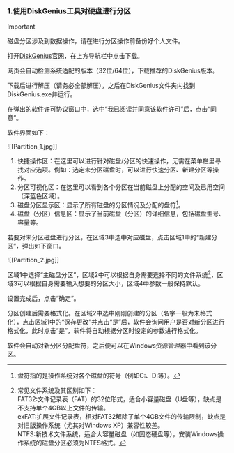 ### 1.使用DiskGenius工具对硬盘进行分区

> [!IMPORTANT]
> 磁盘分区涉及到数据操作，请在进行分区操作前备份好个人文件。

打开[DiskGenius官网](https://www.diskgenius.cn)，在上方导航栏中点击下载。

网页会自动检测系统适配的版本（32位/64位），下载推荐的DiskGenius版本。

下载后进行解压（请务必全部解压），之后在DiskGenius文件夹内找到DiskGenius.exe并运行。

在弹出的软件许可协议窗口中，选中“我已阅读并同意该软件许可”后，点击“同意”。

软件界面如下：

![[Partition_1.jpg]]

1. 快捷操作区：在这里可以进行针对磁盘/分区的快速操作，无需在菜单栏里寻找对应选项。例如：选定未分区磁盘时，可以进行快速分区、新建分区等操作。
2. 分区可视化区：在这里可以看到各个分区在当前磁盘上分配的空间及已用空间（深蓝色区域）。
3. 磁盘分区显示区：显示了所有磁盘的分区情况及分配的盘符[^1]。
4. 磁盘（分区）信息区：显示了当前磁盘（分区）的详细信息，包括磁盘型号、容量等。

若要对未分区磁盘进行分区，在区域3中选中对应磁盘，点击区域1中的“新建分区”，弹出如下窗口。

![[Partition_2.jpg]]

区域1中选择“主磁盘分区”，区域2中可以根据自身需要选择不同的文件系统[^2]，区域3可以根据自身需要输入想要的分区大小，区域4中参数一般保持默认。

设置完成后，点击“确定”。

分区创建后需要格式化。在区域2中选中刚刚创建的分区（名字一般为未格式化），点击区域1中的“保存更改”并点击“是”后，软件会询问用户是否对新分区进行格式化，此时点击“是”，软件将自动根据分区时设定的参数进行格式化。

软件会自动对新分区分配盘符，之后便可以在Windows资源管理器中看到该分区。

[^1]:盘符指的是操作系统对各个磁盘的符号（例如C:、D:等）。

[^2]:常见文件系统及其区别如下：<br>
FAT32:文件记录表（FAT）的32位形式，适合小容量磁盘（U盘等），缺点是不支持单个4GB以上文件的传输。<br>
exFAT:扩展文件记录表，相对FAT32解除了单个4GB文件的传输限制，缺点是对旧版操作系统（尤其对Windows XP）兼容性较差。<br>
NTFS:新技术文件系统，适合大容量磁盘（如固态硬盘等），安装Windows操作系统的磁盘分区必须为NTFS格式。